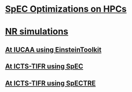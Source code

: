 
# [SpEC Optimizations on HPCs](optimizations.md)

# [NR simulations](EccentricAlignedPrecessing.md)

## [At IUCAA using EinsteinToolkit](IUCAA_sims.md)
## [At ICTS-TIFR using SpEC](EccentricAlignedPrecessing.md)
## [At ICTS-TIFR using SpECTRE](SpECTRE_sims_ICTS.md)
